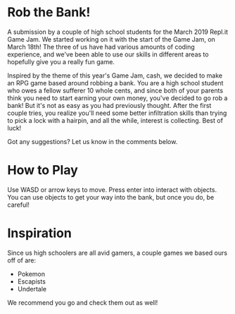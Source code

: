 # Rob the Bank!
A submission by a couple of high school students for the March 2019 Repl.it Game Jam.
We started working on it with the start of the Game Jam, on March 18th! The three of
us have had various amounts of coding experience, and we've been able to use our skills
in different areas to hopefully give you a really fun game.

Inspired by the theme of this year's Game Jam, cash, we decided to make an RPG game
based around robbing a bank. You are a high school student who owes a fellow
sufferer 10 whole cents, and since both of your parents think you need to start
earning your own money, you've decided to go rob a bank! But it's not as easy as you
had previously thought. After the first couple tries, you realize you'll need some
better infiltration skills than trying to pick a lock with a hairpin, and all the
while, interest is collecting. Best of luck!

Got any suggestions? Let us know in the comments below.

# How to Play
Use WASD or arrow keys to move. Press enter into interact with objects. You can use
objects to get your way into the bank, but once you do, be careful!

# Inspiration
Since us high schoolers are all avid gamers, a couple games we based ours off of are:
- Pokemon
- Escapists
- Undertale

We recommend you go and check them out as well!
